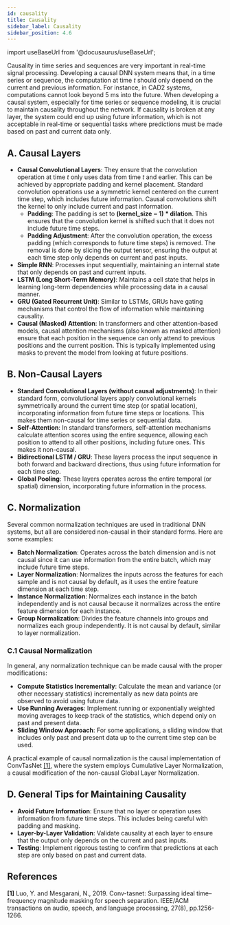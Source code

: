 ```yaml
---
id: causality
title: Causality
sidebar_label: Causality
sidebar_position: 4.6
---
```


import useBaseUrl from '@docusaurus/useBaseUrl';

Causality in time series and sequences are very important in real-time signal processing. Developing a causal 
DNN system means that, in a time series or sequence, the computation at time $t$ should only depend on the current and previous information.
For instance, in CAD2 systems, computations cannot look beyond 5 ms into the future.
When developing a causal system, especially for time series or sequence modeling, it is crucial to maintain causality throughout the network. 
If causality is broken at any layer, the system could end up using future information, which is not acceptable in real-time or sequential tasks 
where predictions must be made based on past and current data only.


## A. Causal Layers

* **Causal Convolutional Layers**: They ensure that the convolution operation at time $t$ only uses data from time $t$ and earlier. This can be achieved by appropriate padding and kernel placement. Standard convolution operations use a symmetric kernel centered on the current time step, which includes future information. Causal convolutions shift the kernel to only include current and past information.
  * **Padding**: The padding is set to **(kernel_size − 1) * dilation**. This ensures that the convolution kernel is shifted such that it does not include future time steps.
  * **Padding Adjustment**: After the convolution operation, the excess padding (which corresponds to future time steps) is removed. The removal is done by slicing the output tensor, ensuring the output at each time step only depends on current and past inputs.
* **Simple RNN**: Processes input sequentially, maintaining an internal state that only depends on past and current inputs.
* **LSTM (Long Short-Term Memory)**: Maintains a cell state that helps in learning long-term dependencies while processing data in a causal manner.
* **GRU (Gated Recurrent Unit)**: Similar to LSTMs, GRUs have gating mechanisms that control the flow of information while maintaining causality.
* **Causal (Masked) Attention**: In transformers and other attention-based models, causal attention mechanisms (also known as masked attention) ensure that each position in the sequence can only attend to previous positions and the current position. This is typically implemented using masks to prevent the model from looking at future positions.

## B. Non-Causal Layers

* **Standard Convolutional Layers (without causal adjustments)**: In their standard form, convolutional layers apply convolutional kernels symmetrically around the current time step (or spatial location), incorporating information from future time steps or locations. This makes them non-causal for time series or sequential data.
* **Self-Attention**: In standard transformers, self-attention mechanisms calculate attention scores using the entire sequence, allowing each position to attend to all other positions, including future ones. This makes it non-causal.
* **Bidirectional LSTM / GRU**: These layers process the input sequence in both forward and backward directions, thus using future information for each time step.
* **Global Pooling**: These layers operates across the entire temporal (or spatial) dimension, incorporating future information in the process.

## C. Normalization

Several common normalization techniques are used in traditional DNN systems, but all are considered non-causal in their standard forms. Here are some examples:

* **Batch Normalization**: Operates across the batch dimension and is not causal since it can use information from the entire batch, which may include future time steps.
* **Layer Normalization**: Normalizes the inputs across the features for each sample and is not causal by default, as it uses the entire feature dimension at each time step.
* **Instance Normalization**: Normalizes each instance in the batch independently and is not causal because it normalizes across the entire feature dimension for each instance.
* **Group Normalization**: Divides the feature channels into groups and normalizes each group independently. It is not causal by default, similar to layer normalization.

### C.1 Causal Normalization

In general, any normalization technique can be made causal with the proper modifications:

* **Compute Statistics Incrementally**: Calculate the mean and variance (or other necessary statistics) incrementally as new data points are observed to avoid using future data.
* **Use Running Averages**: Implement running or exponentially weighted moving averages to keep track of the statistics, which depend only on past and present data.
* **Sliding Window Approach**: For some applications, a sliding window that includes only past and present data up to the current time step can be used.

A practical example of causal normalization is the causal implementation of ConvTasNet  [[1]](#refs), where the system employs Cumulative Layer Normalization, a causal modification of the non-causal Global Layer Normalization.

## D. General Tips for Maintaining Causality

* **Avoid Future Information**: Ensure that no layer or operation uses information from future time steps. This includes being careful with padding and masking.
* **Layer-by-Layer Validation**: Validate causality at each layer to ensure that the output only depends on the current and past inputs.
* **Testing**: Implement rigorous testing to confirm that predictions at each step are only based on past and current data.

## References
<a name="refs"></a>

**[1]** Luo, Y. and Mesgarani, N., 2019. Conv-tasnet: Surpassing ideal time–frequency magnitude masking for speech separation. IEEE/ACM transactions on audio, speech, and language processing, 27(8), pp.1256-1266.   

